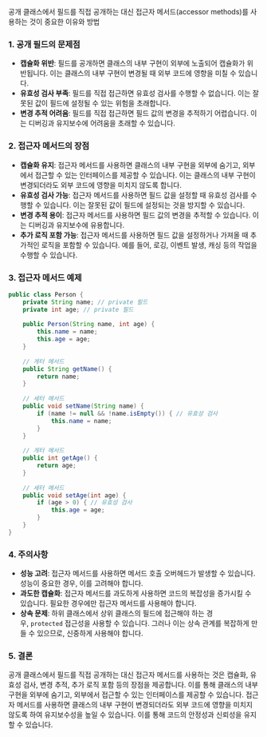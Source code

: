 공개 클래스에서 필드를 직접 공개하는 대신 접근자 메서드(accessor methods)를 사용하는 것이 중요한 이유와 방법

### 1. 공개 필드의 문제점

- **캡슐화 위반**: 필드를 공개하면 클래스의 내부 구현이 외부에 노출되어 캡슐화가 위반됩니다. 이는 클래스의 내부 구현이 변경될 때 외부 코드에 영향을 미칠 수 있습니다.
- **유효성 검사 부족**: 필드를 직접 접근하면 유효성 검사를 수행할 수 없습니다. 이는 잘못된 값이 필드에 설정될 수 있는 위험을 초래합니다.
- **변경 추적 어려움**: 필드를 직접 접근하면 필드 값의 변경을 추적하기 어렵습니다. 이는 디버깅과 유지보수에 어려움을 초래할 수 있습니다.

### 2. 접근자 메서드의 장점

- **캡슐화 유지**: 접근자 메서드를 사용하면 클래스의 내부 구현을 외부에 숨기고, 외부에서 접근할 수 있는 인터페이스를 제공할 수 있습니다. 이는 클래스의 내부 구현이 변경되더라도 외부 코드에 영향을 미치지 않도록 합니다.
- **유효성 검사 가능**: 접근자 메서드를 사용하면 필드 값을 설정할 때 유효성 검사를 수행할 수 있습니다. 이는 잘못된 값이 필드에 설정되는 것을 방지할 수 있습니다.
- **변경 추적 용이**: 접근자 메서드를 사용하면 필드 값의 변경을 추적할 수 있습니다. 이는 디버깅과 유지보수에 유용합니다.
- **추가 로직 포함 가능**: 접근자 메서드를 사용하면 필드 값을 설정하거나 가져올 때 추가적인 로직을 포함할 수 있습니다. 예를 들어, 로깅, 이벤트 발생, 캐싱 등의 작업을 수행할 수 있습니다.

### 3. 접근자 메서드 예제

```java
public class Person {  
    private String name; // private 필드  
    private int age; // private 필드  
  
    public Person(String name, int age) {  
        this.name = name;  
        this.age = age;  
    }  
  
    // 게터 메서드  
    public String getName() {  
        return name;  
    }  
  
    // 세터 메서드  
    public void setName(String name) {  
        if (name != null && !name.isEmpty()) { // 유효성 검사  
            this.name = name;  
        }  
    }  
  
    // 게터 메서드  
    public int getAge() {  
        return age;  
    }  
  
    // 세터 메서드  
    public void setAge(int age) {  
        if (age > 0) { // 유효성 검사  
            this.age = age;  
        }  
    }  
}
```

### 4. 주의사항

- **성능 고려**: 접근자 메서드를 사용하면 메서드 호출 오버헤드가 발생할 수 있습니다. 성능이 중요한 경우, 이를 고려해야 합니다.
- **과도한 캡슐화**: 접근자 메서드를 과도하게 사용하면 코드의 복잡성을 증가시킬 수 있습니다. 필요한 경우에만 접근자 메서드를 사용해야 합니다.
- **상속 문제**: 하위 클래스에서 상위 클래스의 필드에 접근해야 하는 경우, `protected` 접근성을 사용할 수 있습니다. 그러나 이는 상속 관계를 복잡하게 만들 수 있으므로, 신중하게 사용해야 합니다.

### 5. 결론

공개 클래스에서 필드를 직접 공개하는 대신 접근자 메서드를 사용하는 것은 캡슐화, 유효성 검사, 변경 추적, 추가 로직 포함 등의 장점을 제공합니다. 이를 통해 클래스의 내부 구현을 외부에 숨기고, 외부에서 접근할 수 있는 인터페이스를 제공할 수 있습니다. 접근자 메서드를 사용하면 클래스의 내부 구현이 변경되더라도 외부 코드에 영향을 미치지 않도록 하여 유지보수성을 높일 수 있습니다. 이를 통해 코드의 안정성과 신뢰성을 유지할 수 있습니다.